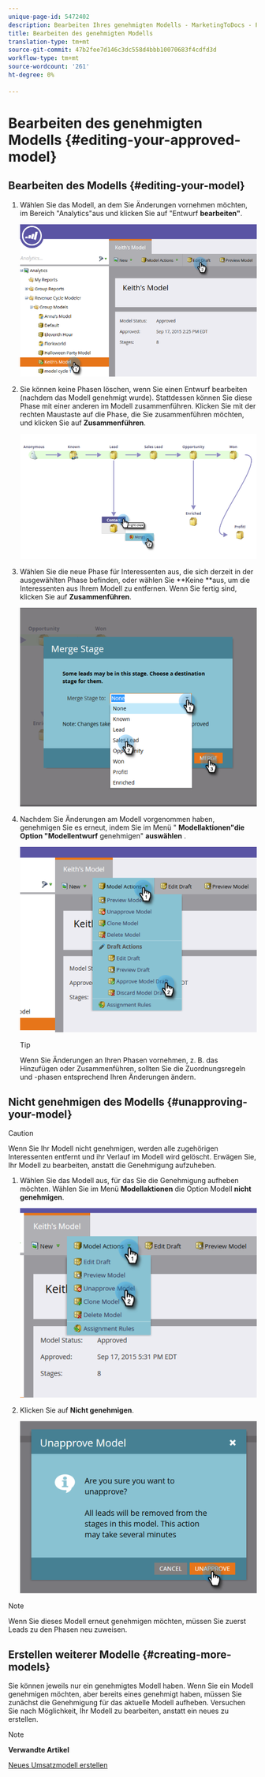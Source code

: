 ```yaml
---
unique-page-id: 5472402
description: Bearbeiten Ihres genehmigten Modells - MarketingToDocs - Produktdokumentation
title: Bearbeiten des genehmigten Modells
translation-type: tm+mt
source-git-commit: 47b2fee7d146c3dc558d4bbb10070683f4cdfd3d
workflow-type: tm+mt
source-wordcount: '261'
ht-degree: 0%

---
```



# Bearbeiten des genehmigten Modells {#editing-your-approved-model}

## Bearbeiten des Modells {#editing-your-model}

1. Wählen Sie das Modell, an dem Sie Änderungen vornehmen möchten, im Bereich &quot;Analytics&quot;aus und klicken Sie auf &quot;Entwurf **bearbeiten&quot;**.

   ![](assets/one.png)

1. Sie können keine Phasen löschen, wenn Sie einen Entwurf bearbeiten (nachdem das Modell genehmigt wurde). Stattdessen können Sie diese Phase mit einer anderen im Modell zusammenführen. Klicken Sie mit der rechten Maustaste auf die Phase, die Sie zusammenführen möchten, und klicken Sie auf **Zusammenführen**.

   ![](assets/two.png)

1. Wählen Sie die neue Phase für Interessenten aus, die sich derzeit in der ausgewählten Phase befinden, oder wählen Sie **Keine **aus, um die Interessenten aus Ihrem Modell zu entfernen. Wenn Sie fertig sind, klicken Sie auf **Zusammenführen**.

   ![](assets/three.png)

1. Nachdem Sie Änderungen am Modell vorgenommen haben, genehmigen Sie es erneut, indem Sie im Menü &quot; **Modellaktionen&quot;die Option &quot;Modellentwurf** genehmigen&quot; **auswählen** .

   ![](assets/four.png)

   >[!TIP]
   >
   >Wenn Sie Änderungen an Ihren Phasen vornehmen, z. B. das Hinzufügen oder Zusammenführen, sollten Sie die Zuordnungsregeln und -phasen entsprechend Ihren Änderungen ändern.

## Nicht genehmigen des Modells {#unapproving-your-model}

>[!CAUTION]
>
>Wenn Sie Ihr Modell nicht genehmigen, werden alle zugehörigen Interessenten entfernt und ihr Verlauf im Modell wird gelöscht. Erwägen Sie, Ihr Modell zu bearbeiten, anstatt die Genehmigung aufzuheben.

1. Wählen Sie das Modell aus, für das Sie die Genehmigung aufheben möchten. Wählen Sie im Menü **Modellaktionen** die Option Modell **nicht genehmigen**.

   ![](assets/five.png)

1. Klicken Sie auf **Nicht genehmigen**.

   ![](assets/six.png)

>[!NOTE]
>
>Wenn Sie dieses Modell erneut genehmigen möchten, müssen Sie zuerst Leads zu den Phasen neu zuweisen.

## Erstellen weiterer Modelle {#creating-more-models}

Sie können jeweils nur ein genehmigtes Modell haben. Wenn Sie ein Modell genehmigen möchten, aber bereits eines genehmigt haben, müssen Sie zunächst die Genehmigung für das aktuelle Modell aufheben. Versuchen Sie nach Möglichkeit, Ihr Modell zu bearbeiten, anstatt ein neues zu erstellen.

>[!NOTE]
>
>**Verwandte Artikel**
>
>[Neues Umsatzmodell erstellen](../../../../../product-docs/reporting/revenue-cycle-analytics/revenue-cycle-models/create-a-new-revenue-model.md)

